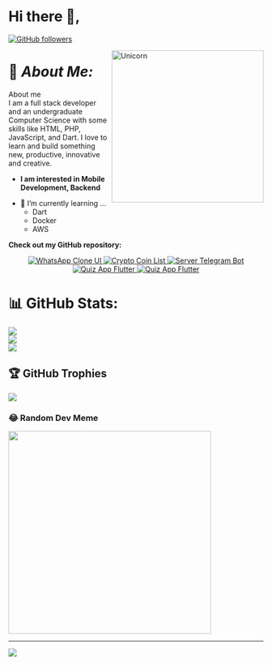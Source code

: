 # Hi there 👋, 
[![GitHub followers](https://img.shields.io/github/followers/heathscliff334.svg?style=social&label=Follow)](https://github.com/heathscliff334?tab=followers)<br/>


<img align="right" width=300px alt="Unicorn" src="https://allhacked.com/up/2019/03/hello-world.gif" />

# 💫 ***About Me:***
About me<br>I am a full stack developer and an undergraduate Computer Science with some skills like HTML, PHP, JavaScript, and Dart. I love to learn and build something new, productive, innovative and creative.
* **I am interested in Mobile Development, Backend**
- 🌱 I’m currently learning ...
  - Dart
  - Docker
  - AWS

__Check out my GitHub repository:__

<div>
  <p align="center">
    <a href="https://github.com/heathscliff334/whatsapp_clone_ui.git">
      <img src="https://github-readme-stats.vercel.app/api/pin/?username=heathscliff334&repo=whatsapp_clone_ui" alt="WhatsApp Clone UI" />
    </a>
    <a href="https://github.com/heathscliff334/crypto_coin_list.git">
      <img src="https://github-readme-stats.vercel.app/api/pin/?username=heathscliff334&repo=crypto_coin_list" alt="Crypto Coin List" />
    </a>
    <a href="https://github.com/heathscliff334/server_telegram_bot.git">
      <img src="https://github-readme-stats.vercel.app/api/pin/?username=heathscliff334&repo=server_telegram_bot" alt="Server Telegram Bot" />
    </a>
    <a href="https://github.com/heathscliff334/flutter_quiz_app.git">
      <img src="https://github-readme-stats.vercel.app/api/pin/?username=heathscliff334&repo=flutter_quiz_app" alt="Quiz App Flutter" />
    </a>
    <a href="https://github.com/heathscliff334/flutter_camera_with_compression.git">
      <img src="https://github-readme-stats.vercel.app/api/pin/?username=heathscliff334&repo=flutter_camera_with_compression" alt="Quiz App Flutter" />
    </a>
  </p>
</div>


# 📊 GitHub Stats:
![](https://github-readme-stats.vercel.app/api?username=heathscliff334&theme=tokyonight&hide_border=false&include_all_commits=true&count_private=true)<br/>
![](https://github-readme-streak-stats.herokuapp.com/?user=heathscliff334&theme=tokyonight&hide_border=false)<br/>
![](https://github-readme-stats.vercel.app/api/top-langs/?username=heathscliff334&theme=tokyonight&hide_border=false&include_all_commits=true&count_private=true&layout=compact)

## 🏆 GitHub Trophies
![](https://github-profile-trophy.vercel.app/?username=heathscliff334&theme=radical&no-frame=false&no-bg=true&margin-w=4)

### 😂 Random Dev Meme
<img src='https://randommeme-five.vercel.app/' style="height: 400px;"/>

---
[![](https://visitcount.itsvg.in/api?id=heathscliff334&icon=0&color=0)](https://visitcount.itsvg.in)

<!-- Proudly created with GPRM ( https://gprm.itsvg.in ) -->
